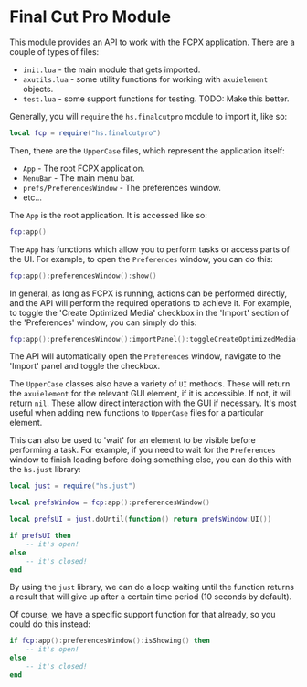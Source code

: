 # Final Cut Pro Module

This module provides an API to work with the FCPX application. There are a couple of types of files:

* `init.lua` - the main module that gets imported.
* `axutils.lua` - some utility functions for working with `axuielement` objects.
* `test.lua` - some support functions for testing. TODO: Make this better.

Generally, you will `require` the `hs.finalcutpro` module to import it, like so:

```lua
local fcp = require("hs.finalcutpro")
```

Then, there are the `UpperCase` files, which represent the application itself:

* `App` 		- The root FCPX application.
* `MenuBar` 	- The main menu bar.
* `prefs/PreferencesWindow` - The preferences window.
* etc...

The `App` is the root application. It is accessed like so:

```lua
fcp:app()
```

The `App` has functions which allow you to perform tasks or access parts of the UI. For example, to open the `Preferences` window, you can do this:

```lua
fcp:app():preferencesWindow():show()
```

In general, as long as FCPX is running, actions can be performed directly, and the API will perform the required operations to achieve it. For example, to toggle the 'Create Optimized Media' checkbox in the 'Import' section of the 'Preferences' window, you can simply do this:

```lua
fcp:app():preferencesWindow():importPanel():toggleCreateOptimizedMedia()
```

The API will automatically open the `Preferences` window, navigate to the 'Import' panel and toggle the checkbox.

The `UpperCase` classes also have a variety of `UI` methods. These will return the `axuielement` for the relevant GUI element, if it is accessible. If not, it will return `nil`. These allow direct interaction with the GUI if necessary. It's most useful when adding new functions to `UpperCase` files for a particular element.

This can also be used to 'wait' for an element to be visible before performing a task. For example, if you need to wait for the `Preferences` window to finish loading before doing something else, you can do this with the `hs.just` library:

```lua
local just = require("hs.just")

local prefsWindow = fcp:app():preferencesWindow()

local prefsUI = just.doUntil(function() return prefsWindow:UI())

if prefsUI then
	-- it's open!
else
	-- it's closed!
end
```

By using the `just` library, we can do a loop waiting until the function returns a result that will give up after a certain time period (10 seconds by default).

Of course, we have a specific support function for that already, so you could do this instead:

```lua
if fcp:app():preferencesWindow():isShowing() then
	-- it's open!
else
	-- it's closed!
end
```